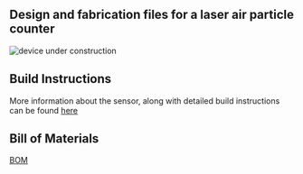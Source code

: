 ## Design and fabrication files for a laser air particle counter

![device under construction](../images/device_under_construction.jpg "picture of device assembly")

## Build Instructions

More information about the sensor, along with detailed build instructions can be found [here](http://www.instructables.com/id/How-to-Build-a-Portable-Accurate-Low-Cost-Open-Sou/)

## Bill of Materials

[BOM](https://docs.google.com/spreadsheets/d/1qyP5fldau5yDtOjCsOBKHUKptpTI_-H6egNNXXvY-Kw/edit?usp=sharing "link for BOM")
